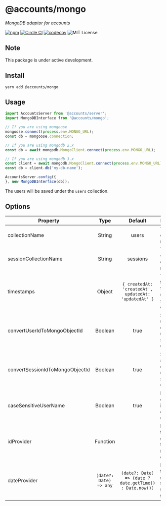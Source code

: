 # @accounts/mongo

_MongoDB adaptor for accounts_

[![npm](https://img.shields.io/npm/v/@accounts/mongo.svg?maxAge=2592000)](https://www.npmjs.com/package/@accounts/mongo)
[![Circle CI](https://circleci.com/gh/accounts-js/mongo.svg?style=shield)](https://circleci.com/gh/accounts-js/mongo)
[![codecov](https://codecov.io/gh/accounts-js/mongo/branch/master/graph/badge.svg)](https://codecov.io/gh/accounts-js/mongo)
![MIT License](https://img.shields.io/badge/license-MIT-blue.svg)

## Note

This package is under active development.

## Install

```
yarn add @accounts/mongo
```

## Usage

```javascript
import AccountsServer from '@accounts/server';
import MongoDBInterface from '@accounts/mongo';

// If you are using mongoose
mongoose.connect(process.env.MONGO_URL);
const db = mongoose.connection;

// If you are using mongodb 2.x
const db = await mongodb.MongoClient.connect(process.env.MONGO_URL);

// If you are using mongodb 3.x
const client = await mongodb.MongoClient.connect(process.env.MONGO_URL);
const db = client.db('my-db-name');

AccountsServer.config({
}, new MongoDBInterface(db));
```

The users will be saved under the `users` collection.

## Options

| Property                        |          Type          |                         Default                         | Description                                                  |
| ------------------------------- | :--------------------: | :-----------------------------------------------------: | ------------------------------------------------------------ |
| collectionName                  |         String         |                          users                          | The users collection name.                                   |
| sessionCollectionName           |         String         |                        sessions                         | The sessions collection name.                                |
| timestamps                      |         Object         |  `{ createdAt: 'createdAt', updatedAt: 'updatedAt' }`   | The timestamps for the users and sessions collection.        |
| convertUserIdToMongoObjectId    |        Boolean         |                          true                           | Should the user collection use _id as string or ObjectId.    |
| convertSessionIdToMongoObjectId |        Boolean         |                          true                           | Should the session collection use _id as string or ObjectId. |
| caseSensitiveUserName           |        Boolean         |                          true                           | Perform case intensitive query for user name.                |
| idProvider                      |        Function        |                                                         | Function that generate the id for new objects.               |
| dateProvider                    | `(date?: Date) => any` | `(date?: Date) => (date ? date.getTime() : Date.now())` | Function that generate the date for the timestamps.          |
